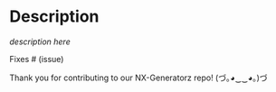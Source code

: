 # Description

*description here*

Fixes # (issue)

Thank you for contributing to our NX-Generatorz repo!
(づ｡◕‿‿◕｡)づ

